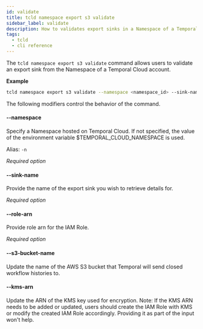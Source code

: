 ```yaml
---
id: validate
title: tcld namespace export s3 validate
sidebar_label: validate
description: How to validates export sinks in a Namespace of a Temporal Cloud account using tcld.
tags:
  - tcld
  - cli reference
---
```


The `tcld namespace export s3 validate` command allows users to validate an export sink from the Namespace of a Temporal Cloud account.

**Example**

```bash
tcld namespace export s3 validate --namespace <namespace_id> --sink-name <sink_name> --s3-bucket-name <bucket_name> --role-arn <role_arn>
```

The following modifiers control the behavior of the command.

#### --namespace

Specify a Namespace hosted on Temporal Cloud.
If not specified, the value of the environment variable $TEMPORAL_CLOUD_NAMESPACE is used.

Alias: `-n`

_Required option_

#### --sink-name

Provide the name of the export sink you wish to retrieve details for.

_Required option_

#### --role-arn

Provide role arn for the IAM Role.

_Required option_

#### --s3-bucket-name

Update the name of the AWS S3 bucket that Temporal will send closed workflow histories to.

#### --kms-arn

Update the ARN of the KMS key used for encryption. Note: If the KMS ARN needs to be added or updated, users should create the IAM Role with KMS or modify the created IAM Role accordingly. Providing it as part of the input won't help.
